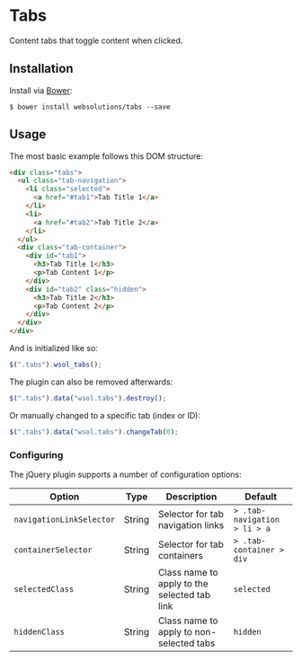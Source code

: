 # Tabs

Content tabs that toggle content when clicked.

## Installation

Install via [Bower](http://bower.io):
```
$ bower install websolutions/tabs --save
```

## Usage

The most basic example follows this DOM structure:
``` html
<div class="tabs">
  <ul class="tab-navigation">
    <li class="selected">
      <a href="#tab1">Tab Title 1</a>
    </li>
    <li>
      <a href="#tab2">Tab Title 2</a>
    </li>
  </ul>
  <div class="tab-container">
    <div id="tab1">
      <h3>Tab Title 1</h3>
      <p>Tab Content 1</p>
    </div>
    <div id="tab2" class="hidden">
      <h3>Tab Title 2</h3>
      <p>Tab Content 2</p>
    </div>
  </div>
</div>
```

And is initialized like so:
``` javascript
$(".tabs").wsol_tabs();
```

The plugin can also be removed afterwards:
``` javascript
$(".tabs").data("wsol.tabs").destroy();
```

Or manually changed to a specific tab (index or ID):
``` javascript
$(".tabs").data("wsol.tabs").changeTab(0);
```


### Configuring

The jQuery plugin supports a number of configuration options:

Option                      | Type     | Description                                                      | Default
----------------------------|----------|------------------------------------------------------------------|--------
`navigationLinkSelector`    | String   | Selector for tab navigation links                                | `> .tab-navigation > li > a`
`containerSelector`         | String   | Selector for tab containers                                      | `> .tab-container > div`
`selectedClass`             | String   | Class name to apply to the selected tab link                     | `selected`
`hiddenClass`               | String   | Class name to apply to non-selected tabs                         | `hidden`
